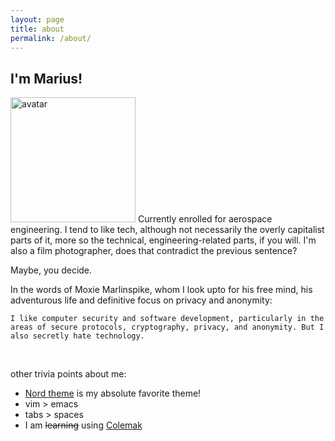```yaml
---
layout: page
title: about
permalink: /about/
---
```


## I'm Marius!

<img src="/images/small/me-3.jpg" alt="avatar" width="200"/>
Currently enrolled for aerospace engineering.
I tend to like tech, although not necessarily the overly capitalist parts of it, more so
the technical, engineering-related parts, if you will.
I'm also a film photographer, does that contradict the previous sentence?


Maybe, you decide.

In the words of Moxie Marlinspike, whom I look upto for his free mind, his adventurous
life and definitive focus on privacy and anonymity:

`I like computer security and software development, particularly in the areas of secure protocols, cryptography, privacy, and anonymity. But I also secretly hate technology.`

<br/>

other trivia points about me:
* [Nord theme](https://www.nordtheme.com/) is my absolute favorite theme!
* vim > emacs
* tabs > spaces
* I am ~~learning~~ using [Colemak](https://colemak.com/)
